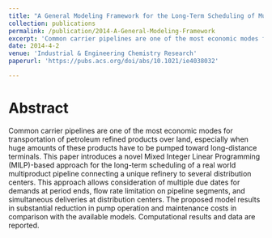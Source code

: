 ```yaml
---
title: "A General Modeling Framework for the Long-Term Scheduling of Multiproduct Pipelines with Delivery Constraints"
collection: publications
permalink: /publication/2014-A-General-Modeling-Framework
excerpt: 'Common carrier pipelines are one of the most economic modes for transportation of petroleum refined products over land, especially when huge amounts of these products have to be pumped toward long-distance terminals. '
date: 2014-4-2
venue: 'Industrial & Engineering Chemistry Research'
paperurl: 'https://pubs.acs.org/doi/abs/10.1021/ie4038032'

---
```

Abstract
======
  Common carrier pipelines are one of the most economic modes for transportation of petroleum refined products over land, especially when huge amounts of these products have to be pumped toward long-distance terminals. This paper introduces a novel Mixed Integer Linear Programming (MILP)-based approach for the long-term scheduling of a real world multiproduct pipeline connecting a unique refinery to several distribution centers. This approach allows consideration of multiple due dates for demands at period ends, flow rate limitation on pipeline segments, and simultaneous deliveries at distribution centers. The proposed model results in substantial reduction in pump operation and maintenance costs in comparison with the available models. Computational results and data are reported.


